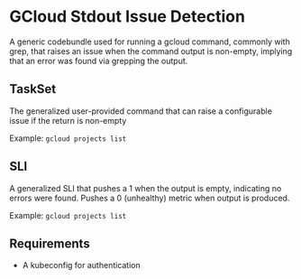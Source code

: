 # GCloud Stdout Issue Detection
A generic codebundle used for running a gcloud command, commonly with grep, that raises an issue when the command output is non-empty, implying that an error was found via grepping the output.

## TaskSet
The generalized user-provided command that can raise a configurable issue if the return is non-empty

Example: `gcloud projects list`

## SLI
A generalized SLI that pushes a 1 when the output is empty, indicating no errors were found. Pushes a 0 (unhealthy) metric when output is produced.

Example: `gcloud projects list`

## Requirements
- A kubeconfig for authentication